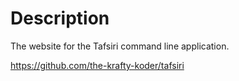 # Description

The website for the Tafsiri command line application.

https://github.com/the-krafty-koder/tafsiri

